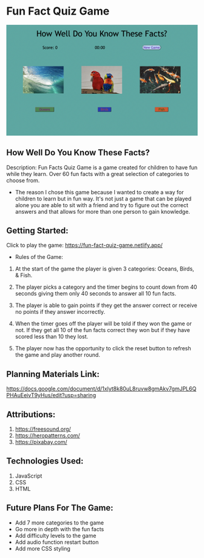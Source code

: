 # Fun Fact Quiz Game
![photograph of fun fact quiz game with 3 categories which includes oceans, birds, and fish](./js/images/fun-facts-game-picture.png)
## How Well Do You Know These Facts?
Description: Fun Facts Quiz Game is a game created for children to have fun while they learn. Over 60 fun facts with a great selection of categories to choose from. 

* The reason I chose this game because I wanted to create a way for children to learn but in fun way. It's not just a game that can be played alone you are able to sit with a friend and try to figure out the correct answers and that allows for more than one person to gain knowledge.

## Getting Started:
Click to play the game: https://fun-fact-quiz-game.netlify.app/
 
 * Rules of the Game:

 1. At the start of the game the player is given 3 categories: Oceans, Birds, & Fish.

2. The player picks a category and the timer begins to count down from 40 seconds giving them only 40 seconds to answer all 10 fun facts.

3. The player is able to gain points if they get the answer correct or receive no points if they answer incorrectly. 

4. When the timer goes off the player  will be told if they won the game or not. If they get all 10 of the fun facts correct they won but if they have scored less than 10 they lost.

4. The player now has the opportunity to click the reset button to refresh the game and play another round.

## Planning Materials Link: 
https://docs.google.com/document/d/1xlyt8k80uL8ruvw8gmAkv7gmJPL6QPHAuEeivT9yHus/edit?usp=sharing

## Attributions: 
1. https://freesound.org/
2. https://heropatterns.com/
3. https://pixabay.com/

## Technologies Used: 
1. JavaScript
2. CSS
3. HTML

## Future Plans For The Game:
- Add 7 more categories to the game
- Go more in depth with the fun facts
- Add difficulty levels to the game
- Add audio function restart button
- Add more CSS styling